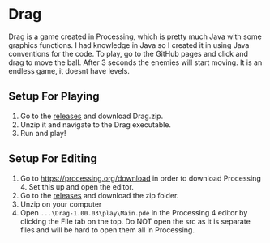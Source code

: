 # Drag
Drag is a game created in Processing, which is pretty much Java with some graphics functions. I had knowledge in Java so I created it in using Java conventions for the code. To play, go to the GitHub pages and click and drag to move the ball. After 3 seconds the enemies will start moving. It is an endless game, it doesnt have levels.
## Setup For Playing
1. Go to the [releases](https://github.com/Sami-ul/Drag/releases/tag/v1.00.03) and download Drag.zip.
2. Unzip it and navigate to the Drag executable.
3. Run and play!
## Setup For Editing
1. Go to https://processing.org/download in order to download Processing 4. Set this up and open the editor.
2. Go to the [releases](https://github.com/Sami-ul/Drag/releases/tag/v1.00.03) and download the zip folder.
3. Unzip on your computer
4. Open `...\Drag-1.00.03\play\Main.pde` in the Processing 4 editor by clicking the File tab on the top. Do NOT open the src as it is separate files and will be hard to open them all in Processing.
